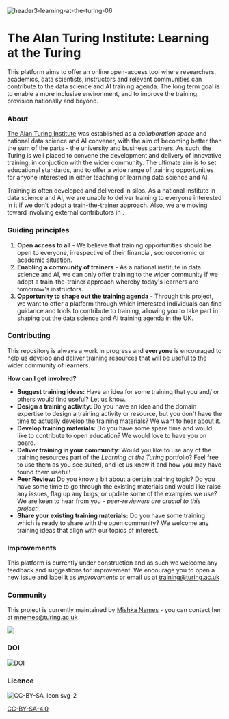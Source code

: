 ![header3-learning-at-the-turing-06](https://user-images.githubusercontent.com/39628884/117806086-bdb84f80-b251-11eb-9e62-3236dbd1c797.png)
#  The Alan Turing Institute: Learning at the Turing 


This platform aims to offer an online open-access tool where researchers, academics, data scientists, instructors and relevant communities can contribute to the  data science and AI training agenda. The long term goal is to enable a more inclusive environment, and to improve the training provision nationally and beyond.

### About

[The Alan Turing Institute](https://www.turing.ac.uk) was established as a *collaboration space* and national data science and AI convener, with the aim of becoming better than the sum of the parts - the university and business partners. As such, the Turing is well placed to convene the development and delivery of innovative training, in conjuction with the wider community. The ultimate aim is to set educational standards, and to offer a wide range of training opportunities for anyone interested in either teaching or learning data science and AI.

Training is often developed and delivered in silos. As a national institute in data science and AI, we are unable to deliver training to everyone interested in it if we don’t adopt a train-the-trainer approach. Also, we are moving toward involving external contributors in . 



### Guiding principles

1. **Open access to all** - We believe that training opportunities should be open to everyone, irrespective of their financial, socioeconomic or academic situation. 
2. **Enabling a community of trainers** - As a national institute in data science and AI, we can only offer training to the wider community if we adopt a train-the-trainer approach whereby today's learners are tomorrow's instructors. 
3. **Opportunity to shape out the training agenda** - Through this project, we want to offer a platform through which interested individuals can find guidance and tools to contribute to training, allowing you to take part in shaping out the data science and AI training agenda in the UK.

### Contributing

This repository is always a work in progress and **everyone** is encouraged to help us develop and deliver training resources that will be useful to the wider community of learners.

**How can I get involved?**

- **Suggest training ideas:** Have an idea for some training that you and/ or others would find useful? Let us know.
- **Design a training activity:** Do you have an idea and the domain expertise to design a training activity or resource, but you don't have the time to actually develop the training materials? We want to hear about it.
- **Develop training materials:** Do you have some spare time and would like to contribute to open education? We would love to have you on board.
- **Deliver training in your community**: Would you like to use any of the training resources part of the *Learning at the Turing* portfolio? Feel free to use them as you see suited, and let us know if and how you may have found them useful!
- **Peer Review:** Do you know a bit about a certain training topic? Do you have some time to go through the existing materials and would like raise any issues, flag up any bugs, or update some of the examples we use? We are keen to hear from you - *peer-reviewers are crucial to this project*!
- **Share your existing training materials:** Do you have some training which is ready to share with the open community? We welcome any training ideas that align with our topics of interest.

### Improvements

This platform is currently under construction and as such we welcome any feedback and suggestions for improvement. We encourage you to open a new issue and label it as *improvements* or email us at training@turing.ac.uk

### Community

This project is currently maintained by [Mishka Nemes](https://github.com/mishkanemes) - you can contact her at mnemes@turing.ac.uk

<a href = "https://github.com/mishkanemes/learning-at-the-turing/">
  <img src = "https://contrib.rocks/image?repo = mishkanemes/learning-at-the-turing"/>
</a>

### DOI

[![DOI](https://zenodo.org/badge/347910640.svg)](https://zenodo.org/badge/latestdoi/347910640)


### Licence

![CC-BY-SA_icon svg-2](https://user-images.githubusercontent.com/39628884/117810853-cb70d380-b257-11eb-9e3f-02408b832c26.png)


[CC-BY-SA-4.0](https://creativecommons.org/licenses/by-sa/4.0/legalcode)


